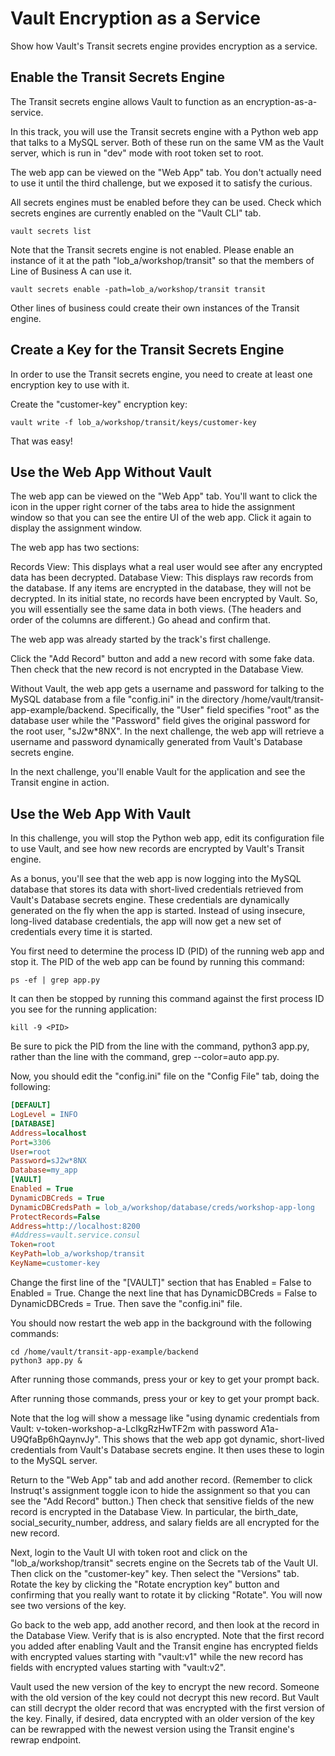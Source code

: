 # Vault Encryption as a Service

Show how Vault's Transit secrets engine provides encryption as a service.

## Enable the Transit Secrets Engine

The Transit secrets engine allows Vault to function as an encryption-as-a-service.

In this track, you will use the Transit secrets engine with a Python web app that talks to a MySQL server. Both of these run on the same VM as the Vault server, which is run in "dev" mode with root token set to root.

The web app can be viewed on the "Web App" tab. You don't actually need to use it until the third challenge, but we exposed it to satisfy the curious.

All secrets engines must be enabled before they can be used. Check which secrets engines are currently enabled on the "Vault CLI" tab.

```shell
vault secrets list
```

Note that the Transit secrets engine is not enabled. Please enable an instance of it at the path "lob_a/workshop/transit" so that the members of Line of Business A can use it.

```shell
vault secrets enable -path=lob_a/workshop/transit transit
```

Other lines of business could create their own instances of the Transit engine.

## Create a Key for the Transit Secrets Engine

In order to use the Transit secrets engine, you need to create at least one encryption key to use with it.

Create the "customer-key" encryption key:

```shell
vault write -f lob_a/workshop/transit/keys/customer-key
```

That was easy!

## Use the Web App Without Vault

The web app can be viewed on the "Web App" tab. You'll want to click the icon in the upper right corner of the tabs area to hide the assignment window so that you can see the entire UI of the web app. Click it again to display the assignment window.

The web app has two sections:

Records View: This displays what a real user would see after any encrypted data has been decrypted.
Database View: This displays raw records from the database. If any items are encrypted in the database, they will not be decrypted.
In its initial state, no records have been encrypted by Vault. So, you will essentially see the same data in both views. (The headers and order of the columns are different.) Go ahead and confirm that.

The web app was already started by the track's first challenge.

Click the "Add Record" button and add a new record with some fake data. Then check that the new record is not encrypted in the Database View.

Without Vault, the web app gets a username and password for talking to the MySQL database from a file "config.ini" in the directory /home/vault/transit-app-example/backend. Specifically, the "User" field specifies "root" as the database user while the "Password" field gives the original password for the root user, "sJ2w*8NX". In the next challenge, the web app will retrieve a username and password dynamically generated from Vault's Database secrets engine.

In the next challenge, you'll enable Vault for the application and see the Transit engine in action.

## Use the Web App With Vault

In this challenge, you will stop the Python web app, edit its configuration file to use Vault, and see how new records are encrypted by Vault's Transit engine.

As a bonus, you'll see that the web app is now logging into the MySQL database that stores its data with short-lived credentials retrieved from Vault's Database secrets engine. These credentials are dynamically generated on the fly when the app is started. Instead of using insecure, long-lived database credentials, the app will now get a new set of credentials every time it is started.

You first need to determine the process ID (PID) of the running web app and stop it. The PID of the web app can be found by running this command:

```shell
ps -ef | grep app.py
```

It can then be stopped by running this command against the first process ID you see for the running application:

```shell
kill -9 <PID>
```

Be sure to pick the PID from the line with the command, python3 app.py, rather than the line with the command, grep --color=auto app.py.

Now, you should edit the "config.ini" file on the "Config File" tab, doing the following:

```ini
[DEFAULT]
LogLevel = INFO
[DATABASE]
Address=localhost
Port=3306
User=root
Password=sJ2w*8NX
Database=my_app
[VAULT]
Enabled = True
DynamicDBCreds = True
DynamicDBCredsPath = lob_a/workshop/database/creds/workshop-app-long
ProtectRecords=False
Address=http://localhost:8200
#Address=vault.service.consul
Token=root
KeyPath=lob_a/workshop/transit
KeyName=customer-key
```

Change the first line of the "[VAULT]" section that has Enabled = False to Enabled = True.
Change the next line that has DynamicDBCreds = False to DynamicDBCreds = True.
Then save the "config.ini" file.

You should now restart the web app in the background with the following commands:

```shell
cd /home/vault/transit-app-example/backend
python3 app.py &
```

After running those commands, press your <enter> or <return> key to get your prompt back.

After running those commands, press your <enter> or <return> key to get your prompt back.

Note that the log will show a message like "using dynamic credentials from Vault: v-token-workshop-a-LcIkgRzHwTF2m with password A1a-U9QfaBp6hQaynvJy". This shows that the web app got dynamic, short-lived credentials from Vault's Database secrets engine. It then uses these to login to the MySQL server.

Return to the "Web App" tab and add another record. (Remember to click Instruqt's assignment toggle icon to hide the assignment so that you can see the "Add Record" button.) Then check that sensitive fields of the new record is encrypted in the Database View. In particular, the birth_date, social_security_number, address, and salary fields are all encrypted for the new record.

Next, login to the Vault UI with token root and click on the "lob_a/workshop/transit" secrets engine on the Secrets tab of the Vault UI. Then click on the "customer-key" key. Then select the "Versions" tab. Rotate the key by clicking the "Rotate encryption key" button and confirming that you really want to rotate it by clicking "Rotate". You will now see two versions of the key.

Go back to the web app, add another record, and then look at the record in the Database View. Verify that is is also encrypted. Note that the first record you added after enabling Vault and the Transit engine has encrypted fields with encrypted values starting with "vault:v1" while the new record has fields with encrypted values starting with "vault:v2".

Vault used the new version of the key to encrypt the new record. Someone with the old version of the key could not decrypt this new record. But Vault can still decrypt the older record that was encrypted with the first version of the key. Finally, if desired, data encrypted with an older version of the key can be rewrapped with the newest version using the Transit engine's rewrap endpoint.
